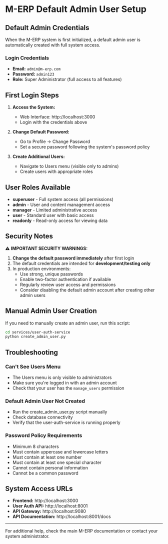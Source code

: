 # M-ERP Default Admin User Setup

## Default Admin Credentials

When the M-ERP system is first initialized, a default admin user is automatically created with full system access.

### Login Credentials
- **Email:** `admin@m-erp.com`
- **Password:** `admin123`
- **Role:** Super Administrator (full access to all features)

## First Login Steps

1. **Access the System:**
   - Web Interface: http://localhost:3000
   - Login with the credentials above

2. **Change Default Password:**
   - Go to Profile → Change Password
   - Set a secure password following the system's password policy

3. **Create Additional Users:**
   - Navigate to Users menu (visible only to admins)
   - Create users with appropriate roles

## User Roles Available

- **superuser** - Full system access (all permissions)
- **admin** - User and content management access
- **manager** - Limited administrative access
- **user** - Standard user with basic access
- **readonly** - Read-only access for viewing data

## Security Notes

⚠️ **IMPORTANT SECURITY WARNINGS:**

1. **Change the default password immediately** after first login
2. The default credentials are intended for **development/testing only**
3. In production environments:
   - Use strong, unique passwords
   - Enable two-factor authentication if available
   - Regularly review user access and permissions
   - Consider disabling the default admin account after creating other admin users

## Manual Admin User Creation

If you need to manually create an admin user, run this script:

```bash
cd services/user-auth-service
python create_admin_user.py
```

## Troubleshooting

### Can't See Users Menu
- The Users menu is only visible to administrators
- Make sure you're logged in with an admin account
- Check that your user has the `manage_users` permission

### Default Admin User Not Created
- Run the create_admin_user.py script manually
- Check database connectivity
- Verify that the user-auth-service is running properly

### Password Policy Requirements
- Minimum 8 characters
- Must contain uppercase and lowercase letters
- Must contain at least one number
- Must contain at least one special character
- Cannot contain personal information
- Cannot be a common password

## System Access URLs

- **Frontend:** http://localhost:3000
- **User Auth API:** http://localhost:8001
- **API Gateway:** http://localhost:9080
- **API Documentation:** http://localhost:8001/docs

---

For additional help, check the main M-ERP documentation or contact your system administrator.